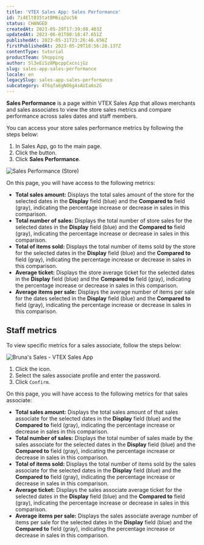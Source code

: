 ```yaml
---
title: 'VTEX Sales App: Sales Performance'
id: 7i4Elt835tatBM6iqZoc56
status: CHANGED
createdAt: 2023-05-29T17:39:08.403Z
updatedAt: 2023-06-01T00:18:47.651Z
publishedAt: 2023-05-31T23:26:46.656Z
firstPublishedAt: 2023-05-29T18:56:28.137Z
contentType: tutorial
productTeam: Shopping
author: 5l3eEiSz8MpcppCxcnijGz
slug: sales-app-sales-performance
locale: en
legacySlug: sales-app-sales-performance
subcategory: 4T6qfa6gNO6g4sAUIa6s2G
---
```


**Sales Performance** is a page within VTEX Sales App that allows merchants and sales associates to view the store sales metrics and compare performance across sales dates and staff members.

You can access your store sales performance metrics by following the steps below:

1. 	In Sales App, go to the main page.
2. 	Click the <i class="fas fa-bars"></i> button.
3. 	Click **Sales Performance**.

![Sales Performance (Store)](//images.ctfassets.net/alneenqid6w5/2YMohTrMzA23P64djqnLWb/dafd378b97bb9b972d78cd86879f6dc2/analytics_en.png)

On this page, you will have access to the following metrics:

- **Total sales amount:** Displays the total sales amount of the store for the selected dates in the **Display** field (blue) and the **Compared to** field (gray), indicating the percentage increase or decrease in sales in this comparison.
- **Total number of sales:** Displays the total number of store sales for the selected dates in the **Display** field (blue) and the **Compared to** field (gray), indicating the percentage increase or decrease in sales in this comparison.
- **Total of items sold:** Displays the total number of items sold by the store for the selected dates in the **Display** field (blue) and the **Compared to** field (gray), indicating the percentage increase or decrease in sales in this comparison.
- **Average ticket:** Displays the store average ticket for the selected dates in the **Display** field (blue) and the **Compared to** field (gray), indicating the percentage increase or decrease in sales in this comparison.
- **Average items per sale:** Displays the average number of items per sale for the dates selected in the **Display** field (blue) and the **Compared to** field (gray), indicating the percentage increase or decrease in sales in this comparison.

## Staff metrics

To view specific metrics for a sales associate, follow the steps below:

![Bruna's Sales - VTEX Sales App](//images.ctfassets.net/alneenqid6w5/78nJXcuThGbc7cGrOb7CqV/5919666bcebd4123cd176461d667da02/Kate_Stewart-s_Sales.png)

1. 	Click the <i class="far fa-id-badge"></i> icon.
2. 	Select the sales associate profile and enter the password.
3. 	Click `Confirm`.

On this page, you will have access to the following metrics for that sales associate:

- **Total sales amount:** Displays the total sales amount of that sales associate for the selected dates in the **Display** field (blue) and the **Compared to** field (gray), indicating the percentage increase or decrease in sales in this comparison.
- **Total number of sales:** Displays the total number of sales made by the sales associate for the selected dates in the **Display** field (blue) and the **Compared to** field (gray), indicating the percentage increase or decrease in sales in this comparison.
- **Total of items sold:** Displays the total number of items sold by the sales associate for the selected dates in the **Display** field (blue) and the **Compared to** field (gray), indicating the percentage increase or decrease in sales in this comparison.
- **Average ticket:** Displays the sales associate average ticket for the selected dates in the **Display** field (blue) and the **Compared to** field (gray), indicating the percentage increase or decrease in sales in this comparison.
- **Average items per sale:** Displays the sales associate average number of items per sale for the selected dates in the **Display** field (blue) and the **Compared to** field (gray), indicating the percentage increase or decrease in sales in this comparison.

